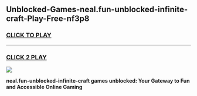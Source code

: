 
## Unblocked-Games-neal.fun-unblocked-infinite-craft-Play-Free-nf3p8
<h3>
<a href="https://premium76.site?title=neal.fun-unblocked-infinite-craft&ref=21A">CLICK TO PLAY</a></h3>
<hr>

<h3>
<a href="https://premium76.site?title=neal.fun-unblocked-infinite-craft&ref=21A">CLICK 2 PLAY</a>
  
</h3>

<a href="https://premium76.site?title=neal.fun-unblocked-infinite-craft&ref=21A"><img src="https://clearcache.store/games.png"></a>


**neal.fun-unblocked-infinite-craft games unblocked: Your Gateway to Fun and Accessible Online Gaming**
